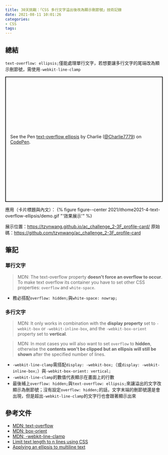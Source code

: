 ```yaml
---
title: 30天挑戰：「CSS 多行文字溢出後改為顯示刪節號」技術記錄
date: 2021-08-11 10:01:26
categories:
- CSS
tags:
---
```


## 總結
`text-overflow: ellipsis;`僅能處理單行文字，若想要讓多行文字的尾端改為顯示刪節號，需使用`-webkit-line-clamp`

<p class="codepen" data-height="400" data-theme-id="dark" data-default-tab="css,result" data-slug-hash="poPGJPx" data-user="Charlie7779" style="height: 400px; box-sizing: border-box; display: flex; align-items: center; justify-content: center; border: 2px solid; margin: 1em 0; padding: 1em;">
  <span>See the Pen <a href="https://codepen.io/Charlie7779/pen/poPGJPx">
  text-overflow ellipsis</a> by Charlie (<a href="https://codepen.io/Charlie7779">@Charlie7779</a>)
  on <a href="https://codepen.io">CodePen</a>.</span>
</p>
<script async src="https://cpwebassets.codepen.io/assets/embed/ei.js"></script>

應用（卡片標題與內文）：
{% figure figure--center 2021/ithome2021-4-text-overflow-ellipsis/demo.gif "'效果展示'" %}

展示位置：https://tzynwang.github.io/ac_challenge_2-3F_profile-card/
原始碼：https://github.com/tzynwang/ac_challenge_2-3F_profile-card


## 筆記
### 單行文字
> MDN: The text-overflow property **doesn't force an overflow to occur**. To make text overflow its container you have to set other CSS properties: `overflow` and `white-space`.

- 務必搭配`overflow: hidden;`與`white-space: nowrap;`


### 多行文字
> MDN: It only works in combination with the **display property** set to `-webkit-box` or `-webkit-inline-box`, and the `-webkit-box-orient` property set to **vertical**.

> MDN: In most cases you will also want to set `overflow` to **hidden**, otherwise the **contents won't be clipped but an ellipsis will still be shown** after the specified number of lines.

- `-webkit-line-clamp`需搭配`display: -webkit-box;`（或`display: -webkit-inline-box;`）與`-webkit-box-orient: vertical;`
- `-webkit-line-clamp`的數值代表顯示在畫面上的行數
- 最後補上`overflow: hidden;`與`text-overflow: ellipsis;`來讓溢出的文字改顯示為刪節號；沒有設定`overflow: hidden;`的話，文字末端的刪節號還是會出現，但是超出`-webkit-line-clamp`的文字行也會跟著顯示出來


## 參考文件
- [MDN: text-overflow](https://developer.mozilla.org/en-US/docs/Web/CSS/text-overflow)
- [MDN: box-orient](https://developer.mozilla.org/en-US/docs/Web/CSS/box-orient)
- [MDN: -webkit-line-clamp](https://developer.mozilla.org/en-US/docs/Web/CSS/-webkit-line-clamp)
- [Limit text length to n lines using CSS](https://stackoverflow.com/questions/3922739/limit-text-length-to-n-lines-using-css)
- [Applying an ellipsis to multiline text](https://stackoverflow.com/questions/33058004/applying-an-ellipsis-to-multiline-text/41137262)